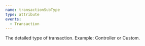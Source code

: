 ```yaml
---
name: transactionSubType
type: attribute
events:
  - Transaction
---
```


The detailed type of transaction. Example: Controller or Custom.